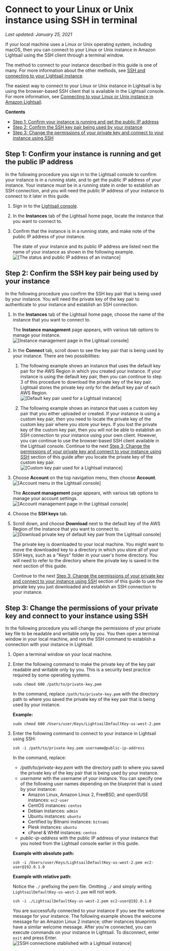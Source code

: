 # Connect to your Linux or Unix instance using SSH in terminal<a name="amazon-lightsail-ssh-using-terminal"></a>

 *Last updated: January 25, 2021* 

If your local machine uses a Linux or Unix operating system, including macOS, then you can connect to your Linux or Unix instance in Amazon Lightsail using the SSH client through a terminal window\.

The method to connect to your instance described in this guide is one of many\. For more information about the other methods, see [SSH and connecting to your Lightsail instance](understanding-ssh-in-amazon-lightsail.md)\.

The easiest way to connect to your Linux or Unix instance in Lightsail is by using the browser\-based SSH client that is available in the Lightsail console\. For more information, see [Connecting to your Linux or Unix instance in Amazon Lightsail](lightsail-how-to-connect-to-your-instance-virtual-private-server.md)\.

**Contents**
+ [Step 1: Confirm your instance is running and get the public IP address](#terminal-ssh-get-public-ip-address)
+ [Step 2: Confirm the SSH key pair being used by your instance](#terminal-ssh-confirm-key-pair)
+ [Step 3: Change the permissions of your private key and connect to your instance using SSH](#terminal-ssh-change-key-file-permissions)

## Step 1: Confirm your instance is running and get the public IP address<a name="terminal-ssh-get-public-ip-address"></a>

In the following procedure you sign in to the Lightsail console to confirm your instance is in a running state, and to get the public IP address of your instance\. Your instance must be in a running state in order to establish an SSH connection, and you will need the public IP address of your instance to connect to it later in this guide\.

1. Sign in to the [Lightsail console](https://lightsail.aws.amazon.com/)\.

1. In the **Instances** tab of the Lightsail home page, locate the instance that you want to connect to\.

1. Confirm that the instance is in a running state, and make note of the public IP address of your instance\.

   The state of your instance and its public IP address are listed next the name of your instance as shown in the following example\.  
![\[The status and public IP address of an instance\]](https://d9yljz1nd5001.cloudfront.net/en_us/c61ab0669fef62b2778d591e8e619b4d/images/amazon-lightsail-status-and-public-ip-address.png)

## Step 2: Confirm the SSH key pair being used by your instance<a name="terminal-ssh-confirm-key-pair"></a>

In the following procedure you confirm the SSH key pair that is being used by your instance\. You will need the private key of the key pair to authenticate to your instance and establish an SSH connection\.

1. In the **Instances** tab of the Lightsail home page, choose the name of the instance that you want to connect to\.

   The **Instance management** page appears, with various tab options to manage your instance\.  
![\[Instance management page in the Lightsail console\]](https://d9yljz1nd5001.cloudfront.net/en_us/c61ab0669fef62b2778d591e8e619b4d/images/amazon-lightsail-instance-management-page.png)

1. In the **Connect** tab, scroll down to see the key pair that is being used by your instance\. There are two possibilities:

   1. The following example shows an instance that uses the default key pair for the AWS Region in which you created your instance\. If your instance is using the default key pair, then you can continue to step 3 of this procedure to download the private key of the key pair\. Lightsail stores the private key only for the default key pair of each AWS Region\.  
![\[Default key pair used for a Lightsail instance\]](https://d9yljz1nd5001.cloudfront.net/en_us/c61ab0669fef62b2778d591e8e619b4d/images/amazon-lightsail-default-key-pair.png)

   1. The following example shows an instance that uses a custom key pair that you either uploaded or created\. If your instance is using a custom key pair, then you need to locate the private key of the custom key pair where you store your keys\. If you lost the private key of the custom key pair, then you will not be able to establish an SSH connection to your instance using your own client\. However, you can continue to use the browser\-based SSH client available in the Lightsail console\. Continue to the next [Step 3: Change the permissions of your private key and connect to your instance using SSH](#terminal-ssh-change-key-file-permissions) section of this guide after you locate the private key of the custom key pair\.  
![\[Custom key pair used for a Lightsail instance\]](https://d9yljz1nd5001.cloudfront.net/en_us/c61ab0669fef62b2778d591e8e619b4d/images/amazon-lightsail-custom-key-pair.png)

1. Choose **Account** on the top navigation menu, then choose **Account**\.  
![\[Account menu in the Lightsail console\]](https://d9yljz1nd5001.cloudfront.net/en_us/c61ab0669fef62b2778d591e8e619b4d/images/amazon-lightsail-console-account-menu.png)

   The **Account management** page appears, with various tab options to manage your account settings\.  
![\[Account management page in the Lightsail console\]](https://d9yljz1nd5001.cloudfront.net/en_us/c61ab0669fef62b2778d591e8e619b4d/images/amazon-lightsail-account-management-page.png)

1. Choose the **SSH keys** tab\.

1. Scroll down, and choose **Download** next to the default key of the AWS Region of the instance that you want to connect to\.  
![\[Download private key of default key pair from the Lightsail console\]](https://d9yljz1nd5001.cloudfront.net/en_us/c61ab0669fef62b2778d591e8e619b4d/images/amazon-lightsail-public-key-download.png)

   The private key is downloaded to your local machine\. You might want to move the downloaded key to a directory in which you store all of your SSH keys, such as a "Keys" folder in your user's home directory\. You will need to refer to the directory where the private key is saved in the next section of this guide\.

   Continue to the next [Step 3: Change the permissions of your private key and connect to your instance using SSH](#terminal-ssh-change-key-file-permissions) section of this guide to use the private key you just downloaded and establish an SSH connection to your instance\.

## Step 3: Change the permissions of your private key and connect to your instance using SSH<a name="terminal-ssh-change-key-file-permissions"></a>

In the following procedure you will change the permissions of your private key file to be readable and writable only by you\. You then open a terminal window in your local machine, and run the SSH command to establish a connection with your instance in Lightsail\.

1. Open a terminal window on your local machine\.

1. Enter the following command to make the private key of the key pair readable and writable only by you\. This is a security best practice required by some operating systems\.

   ```
   sudo chmod 600 /path/to/private-key.pem
   ```

   In the command, replace `/path/to/private-key.pem` with the directory path to where you saved the private key of the key pair that is being used by your instance\.

   **Example:**

   ```
   sudo chmod 600 /Users/user/Keys/LightsailDefaultKey-us-west-2.pem
   ```

1. Enter the following command to connect to your instance in Lightsail using SSH:

   ```
   ssh -i /path/to/private-key.pem username@public-ip-address
   ```

   In the command, replace:
   + */path/to/private\-key\.pem* with the directory path to where you saved the private key of the key pair that is being used by your instance\.
   + *username* with the username of your instance\. You can specify one of the following user names depending on the blueprint that is used by your instance:
     + Amazon Linux, Amazon Linux 2, FreeBSD, and openSUSE instances: `ec2-user`
     + CentOS instances: `centos`
     + Debian instances: `admin`
     + Ubuntu instances: `ubuntu`
     + Certified by Bitnami instances: `bitnami`
     + Plesk instances: `ubuntu`
     + cPanel & WHM instances: `centos`
   + *public\-ip\-address* with the public IP address of your instance that you noted from the Lightsail console earlier in this guide\.

   **Example with absolute path:**

   ```
   ssh -i /Users/user/Keys/LightsailDefaultKey-us-west-2.pem ec2-user@192.0.1.0
   ```

   **Example with relative path:**

   Notice the `./` prefixing the pem file\. Omitting `./` and simply writing `LightsailDefaultKey-us-west-2.pem` will not work\.

   ```
   ssh -i ./LightsailDefaultKey-us-west-2.pem ec2-user@192.0.1.0
   ```

   You are successfully connected to your instance if you see the welcome message for your instance\. The following example shows the welcome message for an Amazon Linux 2 instance; other instances blueprints have a similar welcome message\. After you're connected, you can execute commands on your instance in Lightsail\. To disconnect, enter `exit` and press Enter\.  
![\[SSH connectione stablished with a Lightsail instance\]](https://d9yljz1nd5001.cloudfront.net/en_us/c61ab0669fef62b2778d591e8e619b4d/images/amazon-lightsail-ssh-connection-established.png)

